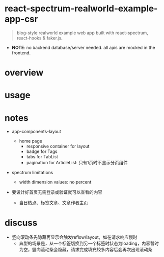 # react-spectrum-realworld-example-app-csr

> blog-style realworld example web app built with react-spectrum, react-hooks & faker.js.

- **NOTE**: no backend database/server needed. all apis are mocked in the frontend.

# overview

# usage

# notes

- app-components-layout
  - home page
    - responsive container for layout
    - badge for Tags
    - tabs for TabList
    - pagination for ArticleList: 只有1页时不显示分页组件

- spectrum limitations
  - width dimension values: no percent

- 要设计好首页无需登录或验证就可以查看的内容
  - 当日热点、标签文章、文章作者主页

# discuss

- 竖向滚动条先隐藏再显示会触发reflow/layout，如在请求响应慢时
  - 典型的场景是，从一个标签切换到另一个标签时状态为loading，内容暂时为空，竖向滚动条会隐藏，请求完成填充较多内容后会再次出现滚动条
